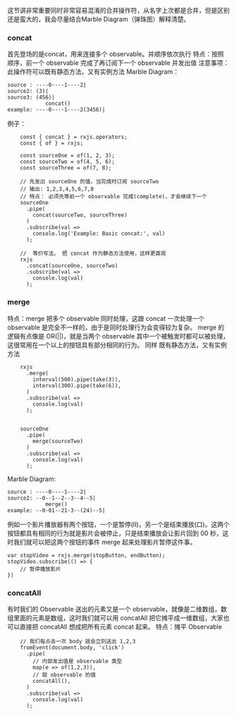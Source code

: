 这节讲非常重要同时非常容易混淆的合并操作符，从名字上次都是合并，但是区别还是蛮大的，我会尽量结合Marble Diagram（弹珠图）解释清楚。
### concat
首先登场的是concat，用来连接多个 observable。并顺序依次执行
特点：按照顺序，前一个 observable 完成了再订阅下一个 observable 并发出值
注意事项：此操作符可以既有静态方法，又有实例方法
Marble Diagram：
```
source : ----0----1----2|
source2: (3)|
source3: (456)|
            concat()
example: ----0----1----2(3456)|
```
例子：
```
    const { concat } = rxjs.operators;
    const { of } = rxjs;

    const sourceOne = of(1, 2, 3);
    const sourceTwo = of(4, 5, 6);
    const sourceThree = of(7, 8);

    // 先发出 sourceOne 的值，当完成时订阅 sourceTwo
    // 输出: 1,2,3,4,5,6,7,8
    // 特点： 必须先等前一个 observable 完成(complete)，才会继续下一个
    sourceOne
      .pipe(
        concat(sourceTwo, sourceThree)
      )
      .subscribe(val =>
        console.log('Example: Basic concat:', val)
      );

    //  等价写法， 把 concat 作为静态方法使用，这样更直观
    rxjs
      .concat(sourceOne, sourceTwo)
      .subscribe(val =>
        console.log(val)
      );
```

### merge
特点：merge 把多个 observable 同时处理，这跟 concat 一次处理一个 observable 是完全不一样的，由于是同时处理行为会变得较为复杂。
merge 的逻辑有点像是 OR(||)，就是当两个 observable 其中一个被触发时都可以被处理，这很常用在一个以上的按钮具有部分相同的行为。
同样 既有静态方法，又有实例方法
```
    rxjs
      .merge(
        interval(500).pipe(take(3)),
        interval(300).pipe(take(6)),
      )
      .subscribe(val =>
        console.log(val)
      );


    sourceOne
      .pipe(
        merge(sourceTwo)
      )
      .subscribe(val =>
        console.log(val)
      );
```
Marble Diagram:
```
source : ----0----1----2|
source2: --0--1--2--3--4--5|
            merge()
example: --0-01--21-3--(24)--5|
```
例如一个影片播放器有两个按钮，一个是暂停(II)，另一个是结束播放(口)。这两个按钮都具有相同的行为就是影片会被停止，只是结束播放会让影片回到 00 秒，这时我们就可以把这两个按钮的事件 merge 起来处理影片暂停这件事。
```
var stopVideo = rxjs.merge(stopButton, endButton);
stopVideo.subscribe(() => {
    // 暂停播放影片
})
```

### concatAll
有时我们的 Observable 送出的元素又是一个 observable，就像是二维数组，数组里面的元素是数组，这时我们就可以用 concatAll 把它摊平成一维数组，大家也可以直接把 concatAll 想成把所有元素 concat 起来。
特点：摊平 Observable
```
    // 我们每点击一次 body 就会立刻送出 1,2,3
    fromEvent(document.body, 'click')
      .pipe(
        // 内部发出值是 observable 类型
        map(e => of(1,2,3)),
        // 取 observable 的值
        concatAll(),
      )
      .subscribe(val =>
        console.log(val)
      );
```

